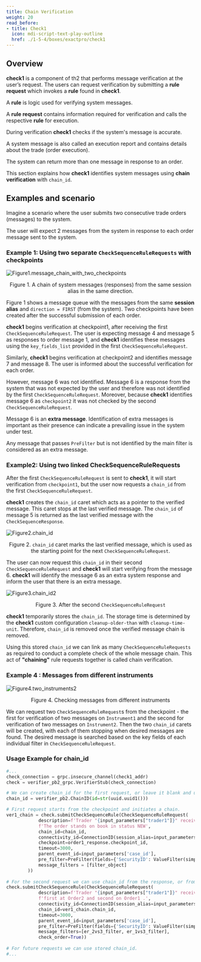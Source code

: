 ```yaml
---
title: Chain Verification
weight: 20
read_before:
- title: Check1
  icon: mdi-script-text-play-outline
  href: ./1-5-4/boxes/exactpro/check1
---
```

## Overview
**check1** is a component of th2 that performs message verification at the user’s request. The users can request verification by submitting a **rule request** which invokes a **rule** found in **check1**.

<notice info>
<!-- TODO: add these as hover over terms -->

A **rule** is logic used for verifying system messages.

A **rule request** contains information required for verification and calls the respective **rule** for execution.

</notice>

During verification **check1** checks if the system's message is accurate.

A system message is also called an execution report and contains details about the trade (order execution).

The system can return more than one message in response to an order.

This section explains how **check1** identifies system messages using **chain verification** with `chain_id`.

## Examples and scenario
Imagine a scenario where the user submits two consecutive trade orders (messages) to the system.

The user will expect 2 messages from the system in response to each order message sent to the system.

### Example 1: Using two separate `CheckSequenceRuleRequests` with checkpoints

![](/img/cookbook/chain-verification/message_chain_with_two_checkpoints.png "Figure1.message_chain_with_two_checkpoints")
<center>
<figcaption>

Figure 1. A chain of system messages (responses) from the same session alias in the same direction.

</figcaption>
</center>

Figure 1 shows a message queue with the messages from the same **session alias** and `direction = FIRST` (from the system). Two checkpoints have been created after the successful submission of each order.

**check1** begins verification at checkpoint1, after receiving the first `CheckSequenceRuleRequest`. The user is expecting message 4 and message 5 as responses to order message 1, and **check1** identifies these messages using the `key_fields_list` provided in the first `CheckSequenceRuleRequest`.

Similarly, **check1** begins verification at checkpoint2 and identifies message 7 and message 8. The user is informed about the successful verification for each order.

However, message 6 was not identified. Message 6 is a response from the system that was not expected by the user and therefore was not identified by the first `CheckSequenceRuleRequest`. Moreover, because **check1** identifies message 6 as `checkpoint2` it was not checked by the second `CheckSequenceRuleRequest`. 

Message 6 is an **extra message**. Identification of extra messages is important as their presence can indicate a prevailing issue in the system under test.

<notice info>
<!-- TODO : make into hover over terms -->

Any message that passes `PreFilter` but is not identified by the main filter is considered as an extra message. 

</notice>


### Example2: Using two linked CheckSequenceRuleRequests

After the first `CheckSequenceRuleRequest` is sent to **check1**, it will start verification from `checkpoint1`, but the user now requests a `chain_id` from the first `CheckSequenceRuleRequest`.

**check1** creates the `chain_id` caret which acts as a pointer to the verified message. This caret stops at the last verified message. The `chain_id` of message 5 is returned as the last verified message with the `CheckSequenceResponse`. 

![](/img/cookbook/chain-verification/chain_id.png "Figure2.chain_id")

<center>
<figcaption>

Figure 2. `chain_id` caret marks the last verified message, which is used as the starting point for the next `CheckSequenceRuleRequest`.

</figcaption>
</center>

The user can now request this `chain_id` in their second `CheckSequenceRuleRequest` and **check1** will start verifying from the message 6. **check1** will identify the message 6 as an extra system response and inform the user that there is an extra message.

![](/img/cookbook/chain-verification/chain_id2.png "Figure3.chain_id2")
<center>
<figcaption>

Figure 3. After the second `CheckSequenceRuleRequest`

</figcaption>
</center>

**check1** temporarily stores the `chain_id`. The storage time is determined by the **check1** custom configuration `cleanup-older-than` with `cleanup-time-unit`. Therefore, `chain_id` is removed once the verified message chain is removed. 

Using this stored `chain_id` we can link as many `CheckSequenceRuleRequests` as required to conduct a complete check of the whole message chain. This act of **"chaining"** rule requests together is called chain verification. 

### Example 4 : Messages from different instruments

![](/img/cookbook/chain-verification/two_instruments2.png "Figure4.two_instruments2")

<center>
<figcaption>

Figure 4. Checking messages from different instruments

</figcaption>
</center>

We can request two `CheckSequenceRuleRequest`s from the checkpoint - the first for verification of two messages on `Instrument1` and the second for verification of two messages on `Instrument2`. Then the two `chain_id` carets will be created, with each of them stopping when desired messages are found. The desired message is searched based on the key fields of each individual filter in `CheckSequenceRuleRequest`.


### Usage Example for chain_id

```python
#...
check_connection = grpc.insecure_channel(check1_addr)
check = verifier_pb2_grpc.VerifierStub(check_connection)

# We can create chain_id for the first request, or leave it blank and use it from checkpoint.
chain_id = verifier_pb2.ChainID(id=str(uuid.uuid1()))

# First request starts from the checkpoint and initiates a chain.       
ver1_chain = check.submitCheckSequenceRule(CheckSequenceRuleRequest(
            description=f'Trader "{input_parameters["trader1"]}" receives Execution Report. '
            f'The order stands on book in status NEW',
            chain_id=chain_id,
            connectivity_id=ConnectionID(session_alias=input_parameters['trader1_fix']),
            checkpoint=order1_response.checkpoint_id,
            timeout=3000,
            parent_event_id=input_parameters['case_id'],
            pre_filter=PreFilter(fields={'SecurityID': ValueFilter(simple_filter=Instrument)}),
            message_filters = [filter_object]
        ))
        
# For the second request we can use chain_id from the response, or from the script if we fill it in the first request.
check.submitCheckSequenceRule(CheckSequenceRuleRequest(
            description=f'Trader "{input_parameters["trader1"]}" receives Execution Reports: '
            f'first at Order2 and second on Order1 .',
            connectivity_id=ConnectionID(session_alias=input_parameters['trader1_fix']),
            chain_id=ver1_chain.chain_id,
            timeout=3000,
            parent_event_id=input_parameters['case_id'],
            pre_filter=PreFilter(fields={'SecurityID': ValueFilter(simple_filter=Instrument)}),
            message_filters=[er_2vs3_filter, er_1vs3_filter],
            check_order=True))
            
# For future requests we can use stored chain_id.
#...
```
<!-- TODO: Add a link to the checkpoints page -->

<!-- TODO: Add a link to the rulerequests page --> 

